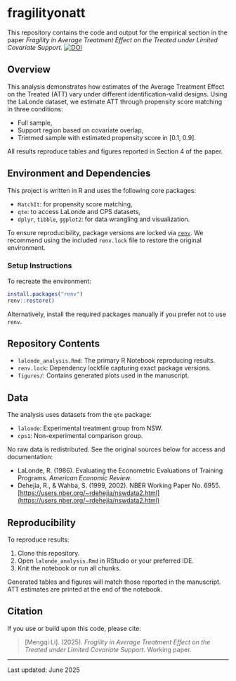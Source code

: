 # fragilityonatt

This repository contains the code and output for the empirical section in the paper *Fragility in Average Treatment Effect on the Treated
under Limited Covariate Support*.
[![DOI](https://zenodo.org/badge/DOI/10.5281/zenodo.15630597.svg)](https://doi.org/10.5281/zenodo.15630597)

## Overview

This analysis demonstrates how estimates of the Average Treatment Effect on the Treated (ATT) vary under different identification-valid designs. Using the LaLonde dataset, we estimate ATT through propensity score matching in three conditions:
- Full sample,
- Support region based on covariate overlap,
- Trimmed sample with estimated propensity score in [0.1, 0.9].

All results reproduce tables and figures reported in Section 4 of the paper.

## Environment and Dependencies

This project is written in R and uses the following core packages:

- `MatchIt`: for propensity score matching,
- `qte`: to access LaLonde and CPS datasets,
- `dplyr`, `tibble`, `ggplot2`: for data wrangling and visualization.

To ensure reproducibility, package versions are locked via [`renv`](https://rstudio.github.io/renv/). We recommend using the included `renv.lock` file to restore the original environment.

### Setup Instructions

To recreate the environment:

```r
install.packages("renv")
renv::restore()
```

Alternatively, install the required packages manually if you prefer not to use `renv`.

## Repository Contents

- `lalonde_analysis.Rmd`: The primary R Notebook reproducing results.
- `renv.lock`: Dependency lockfile capturing exact package versions.
- `figures/`: Contains generated plots used in the manuscript.
## Data

The analysis uses datasets from the `qte` package:

- `lalonde`: Experimental treatment group from NSW.
- `cps1`: Non-experimental comparison group.

No raw data is redistributed. See the original sources below for access and documentation:

- LaLonde, R. (1986). Evaluating the Econometric Evaluations of Training Programs. *American Economic Review*.
- Dehejia, R., & Wahba, S. (1999, 2002). NBER Working Paper No. 6955. [https://users.nber.org/~rdehejia/nswdata2.html](https://users.nber.org/~rdehejia/nswdata2.html)

## Reproducibility

To reproduce results:

1. Clone this repository.
2. Open `lalonde_analysis.Rmd` in RStudio or your preferred IDE.
3. Knit the notebook or run all chunks.

Generated tables and figures will match those reported in the manuscript. ATT estimates are printed at the end of the notebook.

## Citation

If you use or build upon this code, please cite:

> [Mengqi Li]. (2025). *Fragility in Average Treatment Effect on the Treated under Limited Covariate Support*. Working paper.

---

Last updated: June 2025
